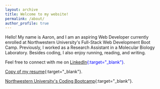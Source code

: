 ```yaml
---
layout: archive
title: Welcome to my website!
permalink: /about/
author_profile: true
---
```


Hello! My name is Aaron, and I am an aspiring Web Developer currently enrolled at Northwestern University's Full-Stack Web Development Boot Camp. Previously, I worked as a Research Assistant in a Molecular Biology Laboratory. Besides coding, I also enjoy running, reading, and writing.

Feel free to connect with me on <span style="color:blue">[LinkedIn][linkedin]{:target="_blank"}</span>.

[Copy of my resume][resume]{:target="_blank"}.

[Northwestern University's Coding Bootcamp][bootcamp]{:target="_blank"}.
  

[linkedin]: https://www.linkedin.com/in/aaron-trierweiler-785b7465/
[resume]: /downloads/trierweilerResume.pdf
[bootcamp]: https://codingbootcamp.northwestern.edu/



<!-- [Check out my resume][resume]{:target="_blank"} -->
  






<!-- I'm a Seattle native living in Chicago, currently working on the [Expedia Media Solutions][expedia]{:target="_blank"} team as a Software Engineer & FrontEnd Tech Lead. 

I'm also volunteering as a Teaching Assistant for the first cohort of the Northwestern University [Web Development Bootcamp][bootcamp]{:target="_blank"}.

With a formative background in engineering, and expertise in software quality and agile methodologies, I'm constantly looking for ways to leverage my technical skills to help others and contribute to meaningful projects.

[Check out my resume][resume]{:target="_blank"} or feel free to connect with me on [LinkedIn][linkedin]{:target="_blank"}.

[expedia]: https://advertising.expedia.com/
[linkedin]: https://www.linkedin.com/in/bambielli
[resume]: /downloads/Brian-Ambielli-Resume.pdf
[bootcamp]: https://codingbootcamp.northwestern.edu/ -->

